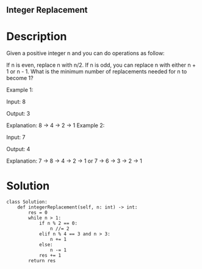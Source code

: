 Integer Replacement
---

# Description
Given a positive integer n and you can do operations as follow:

If n is even, replace n with n/2.
If n is odd, you can replace n with either n + 1 or n - 1.
What is the minimum number of replacements needed for n to become 1?

Example 1:

Input:
8

Output:
3

Explanation:
8 -> 4 -> 2 -> 1
Example 2:

Input:
7

Output:
4

Explanation:
7 -> 8 -> 4 -> 2 -> 1
or
7 -> 6 -> 3 -> 2 -> 1

# Solution
```python3
class Solution:
    def integerReplacement(self, n: int) -> int:
        res = 0
        while n > 1:
            if n % 2 == 0:
                n //= 2
            elif n % 4 == 3 and n > 3:
                n += 1
            else:
                n -= 1
            res += 1
        return res
```
